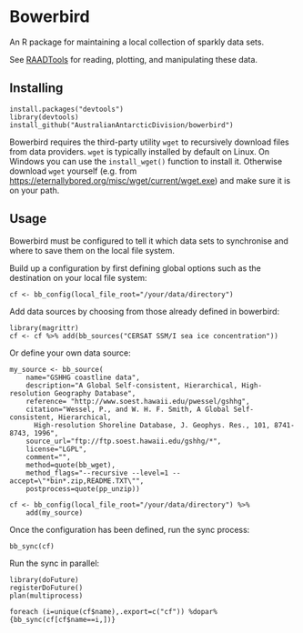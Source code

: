 # Bowerbird

An R package for maintaining a local collection of sparkly data sets.

See [RAADTools](https://github.com/AustralianAntarcticDivision/raadtools) for reading, plotting, and manipulating these data.

## Installing

```{r,eval=FALSE}
install.packages("devtools")
library(devtools)
install_github("AustralianAntarcticDivision/bowerbird")
```

Bowerbird requires the third-party utility `wget` to recursively download files from data providers. `wget` is typically installed by default on Linux.
On Windows you can use the `install_wget()` function to install it. Otherwise download `wget` yourself (e.g. from https://eternallybored.org/misc/wget/current/wget.exe) and make sure it is on your path.

## Usage

Bowerbird must be configured to tell it which data sets to synchronise and where to save them on the local file system.

Build up a configuration by first defining global options such as the destination on your local file system:

```{r,eval=FALSE}
cf <- bb_config(local_file_root="/your/data/directory")
```

Add data sources by choosing from those already defined in bowerbird:

```{r,eval=FALSE}
library(magrittr)
cf <- cf %>% add(bb_sources("CERSAT SSM/I sea ice concentration"))
```

Or define your own data source:

```{r,eval=FALSE}
my_source <- bb_source(
    name="GSHHG coastline data",
    description="A Global Self-consistent, Hierarchical, High-resolution Geography Database",
    reference= "http://www.soest.hawaii.edu/pwessel/gshhg",
    citation="Wessel, P., and W. H. F. Smith, A Global Self-consistent, Hierarchical,
      High-resolution Shoreline Database, J. Geophys. Res., 101, 8741-8743, 1996",
    source_url="ftp://ftp.soest.hawaii.edu/gshhg/*",
    license="LGPL",
    comment="",
    method=quote(bb_wget),
    method_flags="--recursive --level=1 --accept=\"*bin*.zip,README.TXT\"",
    postprocess=quote(pp_unzip))

cf <- bb_config(local_file_root="/your/data/directory") %>%
    add(my_source)
```

Once the configuration has been defined, run the sync process:

```{r,eval=FALSE}
bb_sync(cf)
```

Run the sync in parallel:
```{r,eval=FALSE}
library(doFuture)
registerDoFuture()
plan(multiprocess)

foreach (i=unique(cf$name),.export=c("cf")) %dopar% {bb_sync(cf[cf$name==i,])}
```

